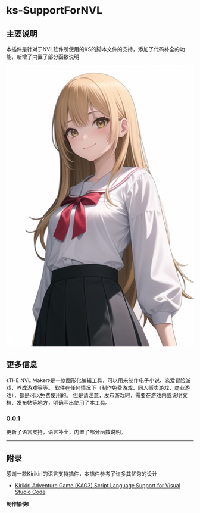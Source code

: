 # ks-SupportForNVL

## 主要说明

本插件是针对于NVL软件所使用的KS的脚本文件的支持，添加了代码补全的功能，新增了内置了部分函数说明

!["galgame人物"](images/00001-1.png)


## 更多信息

《THE NVL Maker》是一款图形化编辑工具，可以用来制作电子小说、恋爱冒险游戏、养成游戏等等。
软件在任何情况下（制作免费游戏、同人贩卖游戏、商业游戏），都是可以免费使用的。
但是请注意，发布游戏时，需要在游戏内或说明文档、发布帖等地方，明确写出使用了本工具。


### 0.0.1
更新了语言支持，语言补全，内置了部分函数说明。


---

## 附录
感谢一款Kirikiri的语言支持插件，本插件参考了许多其优秀的设计
* [Kirikiri Adventure Game (KAG3) Script Language Support for Visual Studio Code](https://github.com/happiness9721/Kirikiri-Adventure-Game-KAG-Script)


**制作愉快!**
